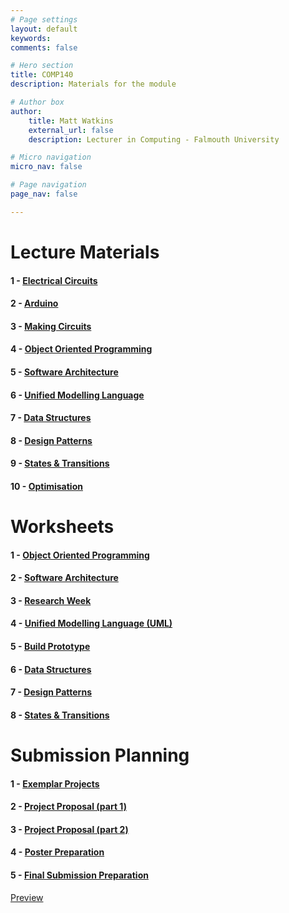 ```yaml
---
# Page settings
layout: default
keywords:
comments: false

# Hero section
title: COMP140
description: Materials for the module

# Author box
author:
    title: Matt Watkins
    external_url: false
    description: Lecturer in Computing - Falmouth University

# Micro navigation
micro_nav: false

# Page navigation
page_nav: false

---
```

# Lecture Materials

#### 1 - [Electrical Circuits](../electrical-circuits-lm "Electrical Circuits Lecture Materials")
#### 2 - [Arduino](../arduino-lm "Arduino Lecture Materials")
#### 3 - [Making Circuits](../making-circuits-lm "Making Circuits Lecture Materials")
#### 4 - [Object Oriented Programming](../oop-lm "OOP Lecture Materials")
#### 5 - [Software Architecture](../software-architecture-lm "Software Architecture Lecture Materials")
#### 6 - [Unified Modelling Language](../uml-lm "UML Lecture Materials")
#### 7 - [Data Structures](../data-structures-lm "Data Structures Lecture Materials")
#### 8 - [Design Patterns](../design-patterns-lm "Design Patterns Lecture Materials")
#### 9 - [States & Transitions](../cybernetics-lm "Cybernetics Lecture Materials")
#### 10 - [Optimisation](../optimisation-lm "Optimisation Lecture Materials")

# Worksheets

#### 1 - [Object Oriented Programming](../oop-ws "OOP")
#### 2 - [Software Architecture](../software-architecture-ws "Software Architecture")
#### 3 - [Research Week](../research-week-ws "Research Week")
#### 4 - [Unified Modelling Language (UML)](../uml-ws "UML")
#### 5 - [Build Prototype](../prototype-ws "Build Prototype")
#### 6 - [Data Structures](../data-structures-ws "Data Structures")
#### 7 - [Design Patterns](../design-patterns-ws "Design Patterns")
#### 8 - [States & Transitions](../cybernetics-ws "States & Transitions") 
<!---#### 9 - [Optimisation](../optimisation-ws "Optimisation")-->
    
# Submission Planning

#### 1 - [Exemplar Projects](../exemplar-research "Exemplar Projects")
#### 2 - [Project Proposal (part 1)](../project-proposal-part-1 "Project Proposal Part 1")
#### 3 - [Project Proposal (part 2)](../project-proposal-part-2 "Project Proposal Part 2")
#### 4 - [Poster Preparation](../poster-preparation "Poster Preparation")
#### 5 - [Final Submission Preparation](../final-submission-preparation "Final Submission Preparation")


<div class="example">
    <a href="#" target="blank">Preview</a>
</div>


    
<!--stackedit_data:
eyJoaXN0b3J5IjpbMjc4MjM5NTU4LC0xNTk4MjYyOTE4LC0xMT
g5MjU4OTQ1LC0xMTMyMDcyNzU5LDE5ODgyMjAzNDksLTMzNzM3
MTkyNywxNzc5NDY0OTgwLC01NDUyNDk4MzIsLTE4Njg0NDU3LC
0yOTUwNDQ1OTgsLTIxNDExMDM1MzcsLTI5ODY1ODYxMSwtNjA0
NTgwMTUxLDkwNzc5NzcyOCwxMjY2NDU0NTczLC0xOTk4NTY3Mz
E5LC03OTYxNDEyMDUsLTIwNjg2OTk0NzQsLTM1MDIzODc2NCwt
MjI0MDcwNTUxXX0=
-->